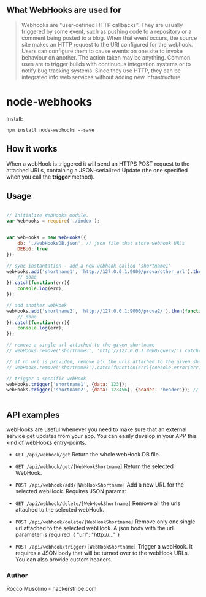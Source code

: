 ## What WebHooks are used for

> Webhooks are "user-defined HTTP callbacks". They are usually triggered by some event, such as pushing code to a repository or a comment being posted to a blog. When that event occurs, the source site makes an HTTP request to the URI configured for the webhook. Users can configure them to cause events on one site to invoke behaviour on another. The action taken may be anything. Common uses are to trigger builds with continuous integration systems or to notify bug tracking systems. Since they use HTTP, they can be integrated into web services without adding new infrastructure.

# node-webhooks

Install:

    npm install node-webhooks --save


## How it works

When a webHook is triggered it will send an HTTPS POST request to the attached URLs, containing a JSON-serialized Update (the one specified when you call the **trigger** method).

## Usage

```javascript

// Initialize WebHooks module.
var WebHooks = require('./index');


var webHooks = new WebHooks({
    db: './webHooksDB.json', // json file that store webhook URLs
    DEBUG: true
});

// sync instantation - add a new webhook called 'shortname1'
webHooks.add('shortname1', 'http://127.0.0.1:9000/prova/other_url').then(function(){
	// done
}).catch(function(err){
	console.log(err);
});

// add another webHook
webHooks.add('shortname2', 'http://127.0.0.1:9000/prova2/').then(function(){
	// done
}).catch(function(err){
	console.log(err);
});

// remove a single url attached to the given shortname
// webHooks.remove('shortname3', 'http://127.0.0.1:9000/query/').catch(function(err){console.error(err);});

// if no url is provided, remove all the urls attached to the given shortname
// webHooks.remove('shortname3').catch(function(err){console.error(err);});

// trigger a specific webHook
webHooks.trigger('shortname1', {data: 123});
webHooks.trigger('shortname2', {data: 123456}, {header: 'header'}); // payload will be sent as POST request with JSON body (Content-Type: application/json) and custom header
	
```

## API examples

webHooks are useful whenever you need to make sure that an external service get updates from your app.
You can easily develop in your APP this kind of webHooks entry-points.

- <code>GET /api/webhook/get</code>
Return the whole webHook DB file.

- <code>GET /api/webhook/get/[WebHookShortname]</code>
Return the selected WebHook.

- <code>POST /api/webhook/add/[WebHookShortname]</code>
Add a new URL for the selected webHook. Requires JSON params:

- <code>GET /api/webhook/delete/[WebHookShortname]</code>
Remove all the urls attached to the selected webHook.

- <code>POST /api/webhook/delete/[WebHookShortname]</code>
Remove only one single url attached to the selected webHook.
A json body with the url parameter is required: { "url": "http://..." }

- <code>POST /api/webhook/trigger/[WebHookShortname]</code>
Trigger a webHook. It requires a JSON body that will be turned over to the webHook URLs. You can also provide custom headers.



### Author

Rocco Musolino - hackerstribe.com